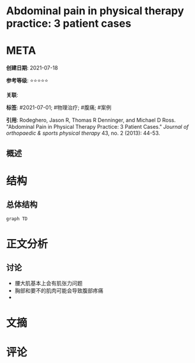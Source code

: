 # Abdominal pain in physical therapy practice: 3 patient cases

# META

**创建日期**: 2021-07-18

**参考等级**: ⭐⭐⭐⭐⭐

**关联**: 

**标签**: #2021-07-01; #物理治疗; #腹痛; #案例

**引用**: Rodeghero, Jason R, Thomas R Denninger, and Michael D Ross. "Abdominal Pain in Physical Therapy Practice: 3 Patient Cases." *Journal of orthopaedic & sports physical therapy* 43, no. 2 (2013): 44-53.

## 概述


# 结构

## 总体结构

```mermaid
graph TD

```

# 正文分析

## 讨论

* 腰大肌基本上会有肌张力问题
* 胸部和要不的肌肉可能会导致腹部疼痛
* 

# 文摘

# 评论
